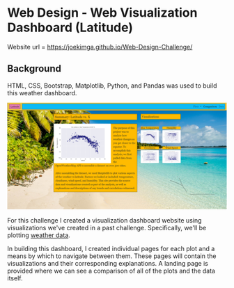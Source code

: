 # Web Design - Web Visualization Dashboard (Latitude)

Website url = https://joekimga.github.io/Web-Design-Challenge/

## Background

HTML, CSS, Bootstrap, Matplotlib, Python, and Pandas was used to build this weather dashboard.  

![Images/landingResize.png](web-design-challenge.png)



For this challenge I created a visualization dashboard website using visualizations we've created in a past challenge. Specifically, we'll be plotting [weather data](Resources/cities.csv).

In building this dashboard, I created individual pages for each plot and a means by which to navigate between them. These pages will contain the visualizations and their corresponding explanations. A landing page is provided where we can see a comparison of all of the plots and the data itself.


